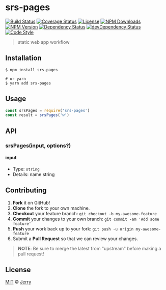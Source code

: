 # srs-pages

[![Build Status][actions-img]][actions-url]
[![Coverage Status][codecov-img]][codecov-url]
[![License][license-img]][license-url]
[![NPM Downloads][downloads-img]][downloads-url]
[![NPM Version][version-img]][version-url]
[![Dependency Status][dependency-img]][dependency-url]
[![devDependency Status][devdependency-img]][devdependency-url]
[![Code Style][style-img]][style-url]

> static web app workflow

## Installation

```shell
$ npm install srs-pages

# or yarn
$ yarn add srs-pages
```

## Usage

<!-- TODO: Introduction of Usage -->

```javascript
const srsPages = require('srs-pages')
const result = srsPages('w')
```

## API

<!-- TODO: Introduction of API -->

### srsPages(input, options?)

#### input

- Type: `string`
- Details: name string

## Contributing

1. **Fork** it on GitHub!
2. **Clone** the fork to your own machine.
3. **Checkout** your feature branch: `git checkout -b my-awesome-feature`
4. **Commit** your changes to your own branch: `git commit -am 'Add some feature'`
5. **Push** your work back up to your fork: `git push -u origin my-awesome-feature`
6. Submit a **Pull Request** so that we can review your changes.

> **NOTE**: Be sure to merge the latest from "upstream" before making a pull request!

## License

[MIT](LICENSE) &copy; [Jerry](https://github.com/srs888001/)



[actions-img]: https://img.shields.io/github/workflow/status/srs/srs-pages/CI
[actions-url]: https://github.com/srs/srs-pages/actions
[codecov-img]: https://img.shields.io/codecov/c/github/srs/srs-pages
[codecov-url]: https://codecov.io/gh/srs/srs-pages
[license-img]: https://img.shields.io/github/license/srs/srs-pages
[license-url]: https://github.com/srs/srs-pages/blob/master/LICENSE
[downloads-img]: https://img.shields.io/npm/dm/srs-pages
[downloads-url]: https://npm.im/srs-pages
[version-img]: https://img.shields.io/npm/v/srs-pages
[version-url]: https://npm.im/srs-pages
[dependency-img]: https://img.shields.io/david/srs/srs-pages
[dependency-url]: https://david-dm.org/srs/srs-pages
[devdependency-img]: https://img.shields.io/david/dev/srs/srs-pages
[devdependency-url]: https://david-dm.org/srs/srs-pages?type=dev
[style-img]: https://img.shields.io/badge/code_style-standard-brightgreen
[style-url]: https://standardjs.com
